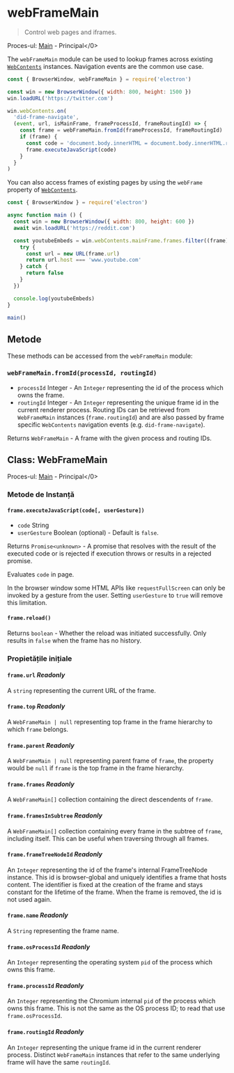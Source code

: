# webFrameMain

> Control web pages and iframes.

Proces-ul: [Main](../glossary.md#main-process) - Principal</0>

The `webFrameMain` module can be used to lookup frames across existing [`WebContents`](web-contents.md) instances. Navigation events are the common use case.

```javascript
const { BrowserWindow, webFrameMain } = require('electron')

const win = new BrowserWindow({ width: 800, height: 1500 })
win.loadURL('https://twitter.com')

win.webContents.on(
  'did-frame-navigate',
  (event, url, isMainFrame, frameProcessId, frameRoutingId) => {
    const frame = webFrameMain.fromId(frameProcessId, frameRoutingId)
    if (frame) {
      const code = 'document.body.innerHTML = document.body.innerHTML.replaceAll("heck", "h*ck")'
      frame.executeJavaScript(code)
    }
  }
)
```

You can also access frames of existing pages by using the `webFrame` property of [`WebContents`](web-contents.md).

```javascript
const { BrowserWindow } = require('electron')

async function main () {
  const win = new BrowserWindow({ width: 800, height: 600 })
  await win.loadURL('https://reddit.com')

  const youtubeEmbeds = win.webContents.mainFrame.frames.filter((frame) => {
    try {
      const url = new URL(frame.url)
      return url.host === 'www.youtube.com'
    } catch {
      return false
    }
  })

  console.log(youtubeEmbeds)
}

main()
```

## Metode

These methods can be accessed from the `webFrameMain` module:

### `webFrameMain.fromId(processId, routingId)`

* `processId` Integer - An `Integer` representing the id of the process which owns the frame.
* `routingId` Integer - An `Integer` representing the unique frame id in the current renderer process. Routing IDs can be retrieved from `WebFrameMain` instances (`frame.routingId`) and are also passed by frame specific `WebContents` navigation events (e.g. `did-frame-navigate`).

Returns `WebFrameMain` - A frame with the given process and routing IDs.

## Class: WebFrameMain

Proces-ul: [Main](../glossary.md#main-process) - Principal</0>

### Metode de Instanță

#### `frame.executeJavaScript(code[, userGesture])`

* `code` String
* `userGesture` Boolean (optional) - Default is `false`.

Returns `Promise<unknown>` - A promise that resolves with the result of the executed code or is rejected if execution throws or results in a rejected promise.

Evaluates `code` in page.

In the browser window some HTML APIs like `requestFullScreen` can only be invoked by a gesture from the user. Setting `userGesture` to `true` will remove this limitation.

#### `frame.reload()`

Returns `boolean` - Whether the reload was initiated successfully. Only results in `false` when the frame has no history.

### Propietățile inițiale

#### `frame.url` _Readonly_

A `string` representing the current URL of the frame.

#### `frame.top` _Readonly_

A `WebFrameMain | null` representing top frame in the frame hierarchy to which `frame` belongs.

#### `frame.parent` _Readonly_

A `WebFrameMain | null` representing parent frame of `frame`, the property would be `null` if `frame` is the top frame in the frame hierarchy.

#### `frame.frames` _Readonly_

A `WebFrameMain[]` collection containing the direct descendents of `frame`.

#### `frame.framesInSubtree` _Readonly_

A `WebFrameMain[]` collection containing every frame in the subtree of `frame`, including itself. This can be useful when traversing through all frames.

#### `frame.frameTreeNodeId` _Readonly_

An `Integer` representing the id of the frame's internal FrameTreeNode instance. This id is browser-global and uniquely identifies a frame that hosts content. The identifier is fixed at the creation of the frame and stays constant for the lifetime of the frame. When the frame is removed, the id is not used again.

#### `frame.name` _Readonly_

A `String` representing the frame name.

#### `frame.osProcessId` _Readonly_

An `Integer` representing the operating system `pid` of the process which owns this frame.

#### `frame.processId` _Readonly_

An `Integer` representing the Chromium internal `pid` of the process which owns this frame. This is not the same as the OS process ID; to read that use `frame.osProcessId`.

#### `frame.routingId` _Readonly_

An `Integer` representing the unique frame id in the current renderer process. Distinct `WebFrameMain` instances that refer to the same underlying frame will have the same `routingId`.
